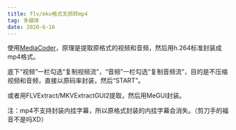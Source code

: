 ```yaml
---
title: flv/mkv格式无损转mp4
tag: 多媒体
date: 2020-6-16
---
```


使用[MediaCoder](https://www.mediacoderhq.com/)，原理是提取原格式的视频和音频，然后用h.264标准封装成mp4格式。

底下“视频”一栏勾选“复制视频流”，“音频”一栏勾选“复制音频流”，目的是不压缩视频和音频，直接以原码率封装，然后“START”。

或者用FLVExtract/MKVExtractGUI2提取，然后用MeGUI封装。

注：mp4不支持封装内挂字幕，所以原格式封装的内挂字幕会消失。（剪刀手的福音不是吗XD）


